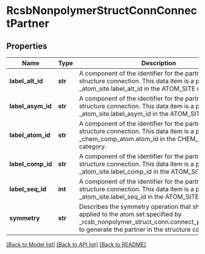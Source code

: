 # RcsbNonpolymerStructConnConnectPartner

## Properties
Name | Type | Description | Notes
------------ | ------------- | ------------- | -------------
**label_alt_id** | **str** | A component of the identifier for the partner in the structure  connection.   This data item is a pointer to _atom_site.label_alt_id in the  ATOM_SITE category. | [optional] 
**label_asym_id** | **str** | A component of the identifier for the partner in the structure  connection.   This data item is a pointer to _atom_site.label_asym_id in the  ATOM_SITE category. | 
**label_atom_id** | **str** | A component of the identifier for the partner in the structure  connection.   This data item is a pointer to _chem_comp_atom.atom_id in the  CHEM_COMP_ATOM category. | [optional] 
**label_comp_id** | **str** | A component of the identifier for the partner in the structure  connection.   This data item is a pointer to _atom_site.label_comp_id in the  ATOM_SITE category. | 
**label_seq_id** | **int** | A component of the identifier for the partner in the structure  connection.   This data item is a pointer to _atom_site.label_seq_id in the  ATOM_SITE category. | [optional] 
**symmetry** | **str** | Describes the symmetry operation that should be applied to the  atom set specified by _rcsb_nonpolymer_struct_conn.connect_partner_label* to generate the  partner in the structure connection. | [optional] 

[[Back to Model list]](../README.md#documentation-for-models) [[Back to API list]](../README.md#documentation-for-api-endpoints) [[Back to README]](../README.md)

